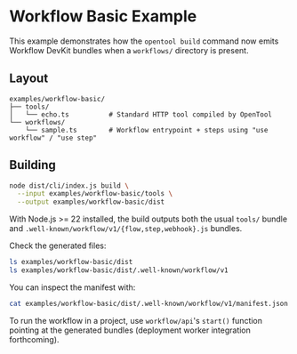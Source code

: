 # Workflow Basic Example

This example demonstrates how the `opentool build` command now emits Workflow DevKit bundles when a `workflows/` directory is present.

## Layout

```
examples/workflow-basic/
├── tools/
│   └── echo.ts          # Standard HTTP tool compiled by OpenTool
└── workflows/
    └── sample.ts        # Workflow entrypoint + steps using "use workflow" / "use step"
```

## Building

```bash
node dist/cli/index.js build \
  --input examples/workflow-basic/tools \
  --output examples/workflow-basic/dist
```

With Node.js >= 22 installed, the build outputs both the usual `tools/` bundle and `.well-known/workflow/v1/{flow,step,webhook}.js` bundles.

Check the generated files:

```bash
ls examples/workflow-basic/dist
ls examples/workflow-basic/dist/.well-known/workflow/v1
```

You can inspect the manifest with:

```bash
cat examples/workflow-basic/dist/.well-known/workflow/v1/manifest.json
```

To run the workflow in a project, use `workflow/api`'s `start()` function pointing at the generated bundles (deployment worker integration forthcoming).
